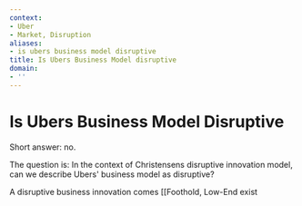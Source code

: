 ```yaml
---
context:
- Uber
- Market, Disruption
aliases:
- is ubers business model disruptive
title: Is Ubers Business Model disruptive
domain:
- ''
---
```


# Is Ubers Business Model Disruptive

Short answer: no.

The question is: In the context of Christensens disruptive innovation model, can we describe Ubers' business model as disruptive?

A disruptive business innovation comes  [[Foothold, Low-End exist